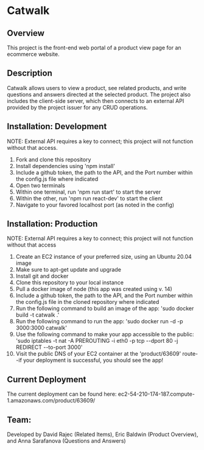 # Catwalk

## Overview
This project is the front-end web portal of a product view page for an ecommerce website. 

## Description
Catwalk allows users to view a product, see related products, and write questions and answers directed at the selected product. The project also includes the client-side server, which then connects to an external API provided by the project issuer for any CRUD operations.

## Installation: Development
NOTE: External API requires a key to connect; this project will not function without that access.
1. Fork and clone this repository
2. Install dependencies using 'npm install'
3. Include a github token, the path to the API, and the Port number within the config.js file where indicated
4. Open two terminals
5. Within one terminal, run 'npm run start' to start the server
6. Within the other, run 'npm run react-dev' to start the client
7. Navigate to your favored localhost port (as noted in the config)

## Installation: Production
NOTE: External API requires a key to connect; this project will not function without that access
1. Create an EC2 instance of your preferred size, using an Ubuntu 20.04 image
2. Make sure to apt-get update and upgrade
3. Install git and docker
4. Clone this repository to your local instance
5. Pull a docker image of node (this app was created using v. 14)
6. Include a github token, the path to the API, and the Port number within the config.js file in the cloned repository where indicated
7. Run the following command to build an image of the app: 'sudo docker build -t catwalk .'
8. Run the following command to run the app: 'sudo docker run -d -p 3000:3000 catwalk'
9. Use the following command to make your app accessible to the public: 'sudo iptables -t nat -A PREROUTING -i eth0 -p tcp --dport 80 -j REDIRECT --to-port 3000'
10. Visit the public DNS of your EC2 container at the 'product/63609' route--if your deployment is successful, you should see the app!

## Current Deployment
The current deployment can be found here: ec2-54-210-174-187.compute-1.amazonaws.com/product/63609/

## Team:
Developed by David Rajec (Related Items), Eric Baldwin (Product Overview), and Anna Sarafanova (Questions and Answers)
